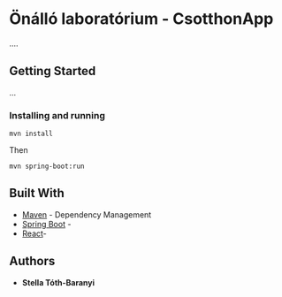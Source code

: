 
# Önálló laboratórium - CsotthonApp

....

## Getting Started

...

### Installing and running

```
mvn install
```

Then

```
mvn spring-boot:run
```

## Built With

* [Maven](https://maven.apache.org/) - Dependency Management
* [Spring Boot](https://spring.io/projects/spring-boot) -
* [React](https://reactjs.org/)-

## Authors

* **Stella Tóth-Baranyi**
